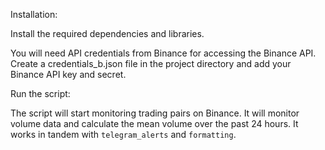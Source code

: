 Installation:

Install the required dependencies and libraries.

You will need API credentials from Binance for accessing the Binance API.
Create a credentials_b.json file in the project directory and add your Binance API key and secret.

Run the script:

The script will start monitoring trading pairs on Binance. It will monitor volume data and calculate the mean volume over the past 24 hours. It works in tandem with `telegram_alerts` and `formatting`.
